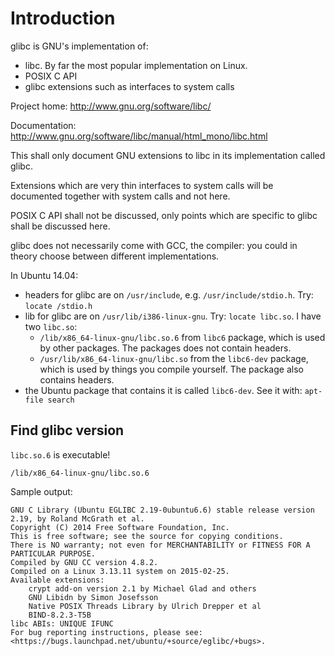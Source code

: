 # Introduction

glibc is GNU's implementation of:

- libc. By far the most popular implementation on Linux.
- POSIX C API
- glibc extensions such as interfaces to system calls

Project home: <http://www.gnu.org/software/libc/>

Documentation: <http://www.gnu.org/software/libc/manual/html_mono/libc.html>

This shall only document GNU extensions to libc in its implementation called glibc.

Extensions which are very thin interfaces to system calls will be documented together with system calls and not here.

POSIX C API shall not be discussed, only points which are specific to glibc shall be discussed here.

glibc does not necessarily come with GCC, the compiler: you could in theory choose between different implementations.

In Ubuntu 14.04:

-   headers for glibc are on `/usr/include`, e.g. `/usr/include/stdio.h`. Try: `locate /stdio.h`
-   lib for glibc are on `/usr/lib/i386-linux-gnu`. Try: `locate libc.so`. I have two `libc.so`:
    - `/lib/x86_64-linux-gnu/libc.so.6` from `libc6` package, which is used by other packages. The packages does not contain headers.
    - `/usr/lib/x86_64-linux-gnu/libc.so` from the `libc6-dev` package, which is used by things you compile yourself. The package also contains headers.
-   the Ubuntu package that contains it is called `libc6-dev`. See it with: `apt-file search `

## Find glibc version

`libc.so.6` is executable!

    /lib/x86_64-linux-gnu/libc.so.6

Sample output:

    GNU C Library (Ubuntu EGLIBC 2.19-0ubuntu6.6) stable release version 2.19, by Roland McGrath et al.
    Copyright (C) 2014 Free Software Foundation, Inc.
    This is free software; see the source for copying conditions.
    There is NO warranty; not even for MERCHANTABILITY or FITNESS FOR A
    PARTICULAR PURPOSE.
    Compiled by GNU CC version 4.8.2.
    Compiled on a Linux 3.13.11 system on 2015-02-25.
    Available extensions:
        crypt add-on version 2.1 by Michael Glad and others
        GNU Libidn by Simon Josefsson
        Native POSIX Threads Library by Ulrich Drepper et al
        BIND-8.2.3-T5B
    libc ABIs: UNIQUE IFUNC
    For bug reporting instructions, please see:
    <https://bugs.launchpad.net/ubuntu/+source/eglibc/+bugs>.

